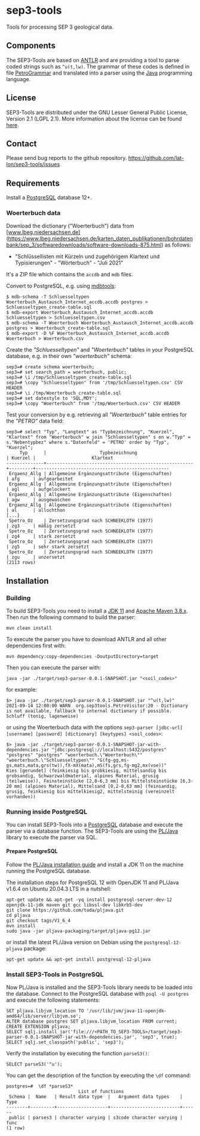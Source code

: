 # sep3-tools
Tools for processing SEP 3 geological data.

## Components
The SEP3-Tools are based on [ANTLR](https://www.antlr.org/) and are providing a tool to parse coded strings such as `^u(t,lw)`. The grammar of these codes is defined in file [PetroGrammar](https://github.com/lat-lon/sep3-tools/blob/main/src/main/antlr4/org/sep3tools/gen/PetroGrammar.g4) and translated into a parser using the [Java](https://www.java.com) programming language. 

## License
SEP3-Tools are distributed under the GNU Lesser General Public License, Version 2.1 (LGPL 2.1). More information about the license can be found [here](https://github.com/lat-lon/sep3-tools/blob/main/LICENSE). 

## Contact
Please send bug reports to the github repository.
https://github.com/lat-lon/sep3-tools/issues

## Requirements

Install a [PostgreSQL](https://www.postgresql.org/) database 12+.

### Woerterbuch data

Download the dictionary ("Woerterbuch") data from [www.lbeg.niedersachsen.de] (https://www.lbeg.niedersachsen.de/karten_daten_publikationen/bohrdatenbank/sep_3/softwaredownloads/software-downloads-875.html) as follows:

- "Schlüssellisten mit Kürzeln und zugehörigem Klartext und Typisierungen" - "Wörterbuch" - "Juli 2021"

It's a ZIP file which contains the `accdb` and `mdb` files.

Convert to PostgreSQL, e.g. using [mdbtools](https://github.com/mdbtools/mdbtools):

```
$ mdb-schema -T Schluesseltypen Woerterbuch_Austausch_Internet_accdb.accdb postgres > Schluesseltypen_create-table.sql
$ mdb-export Woerterbuch_Austausch_Internet_accdb.accdb Schluesseltypen > Schluesseltypen.csv
$ mdb-schema -T Woerterbuch Woerterbuch_Austausch_Internet_accdb.accdb postgres > Woerterbuch_create-table.sql
$ mdb-export -D %F Woerterbuch_Austausch_Internet_accdb.accdb Woerterbuch > Woerterbuch.csv
```

Create the _"Schluesseltypen"_ and _"Woerterbuch"_ tables in your PostgreSQL database, e.g. in their own _"woerterbuch"_ schema:

```
sep3=# create schema woerterbuch;
sep3=# set search_path = woerterbuch, public;
sep3=# \i /tmp/Schluesseltypen_create-table.sql
sep3=# \copy "Schluesseltypen" from '/tmp/Schluesseltypen.csv' CSV HEADER
sep3=# \i /tmp/Woerterbuch_create-table.sql
sep3=# set datestyle to 'SQL,MDY';
sep3=# \copy "Woerterbuch" from '/tmp/Woerterbuch.csv' CSV HEADER
```

Test your conversion by e.g. retrieving all _"Woerterbuch"_ table entries for the _"PETRO"_ data field:

```
sep3=# select "Typ", "Langtext" as "Typbezeichnung", "Kuerzel", "Klartext" from "Woerterbuch" w join "Schluesseltypen" s on w."Typ" = s."Nebentypbez" where s."Datenfeld" = 'PETRO' order by "Typ", "Kuerzel";
     Typ      |                    Typbezeichnung                     | Kuerzel |                     Klartext                     
--------------+-------------------------------------------------------+---------+--------------------------------------------------
 Ergaenz_Allg | Allgemeine Ergänzungsattribute (Eigenschaften)        | afg     | aufgearbeitet
 Ergaenz_Allg | Allgemeine Ergänzungsattribute (Eigenschaften)        | agl     | aufgelockert
 Ergaenz_Allg | Allgemeine Ergänzungsattribute (Eigenschaften)        | agw     | ausgewaschen
 Ergaenz_Allg | Allgemeine Ergänzungsattribute (Eigenschaften)        | al      | allochthon
[...]
 Spetro_Oz    | Zersetzungsgrad nach SCHNEEKLOTH (1977)               | zg3     | mäßig zersetzt
 Spetro_Oz    | Zersetzungsgrad nach SCHNEEKLOTH (1977)               | zg4     | stark zersetzt
 Spetro_Oz    | Zersetzungsgrad nach SCHNEEKLOTH (1977)               | zg5     | sehr stark zersetzt
 Spetro_Oz    | Zersetzungsgrad nach SCHNEEKLOTH (1977)               | zgu     | unzersetzt
(2113 rows)
```

## Installation

### Building

To build SEP3-Tools you need to install a [JDK 11](https://adoptium.net/?variant=openjdk11&jvmVariant=hotspot) and [Apache Maven 3.8.x](https://maven.apache.org/).
Then run the following command to build the parser:

```shell
mvn clean install
```

To execute the parser you have to download ANTLR and all other dependencies first with:

```shell
mvn dependency:copy-dependencies -DoutputDirectory=target
```

Then you can execute the parser with:

```shell
java -jar ./target/sep3-parser-0.0.1-SNAPSHOT.jar "<soil_codes>"
```
for example:

```shell
$> java -jar ./target/sep3-parser-0.0.1-SNAPSHOT.jar "^u(t,lw)"
2021-09-14 12:00:00 WARN  org.sep3tools.PetroVisitor:20 - Dictionary is not available, fallback to internal dictionary if possible.
Schluff (tonig, lagenweise)
```
or using the Woerterbuch data with the options `sep3-parser [jdbc-url] [username] [password] [dictionary] [keytypes] <soil_codes>`:

```shell
$> java -jar ./target/sep3-parser-0.0.1-SNAPSHOT-jar-with-dependencies.jar "jdbc:postgresql://localhost:5432/postgres" "postgres" "postgres" "woerterbuch.\"Woerterbuch\"" "woerterbuch.\"Schluesseltypen\"" "G(fg-gg,ms-gs,mats,mata,grs(tw)),fX-mX(mata),mS(fs,grs,fg-mg2,mx(voe))"
Kies [gerundet] (feinkiesig bis grobkiesig, mittelsandig bis grobsandig, Schwarzwaldmaterial, alpines Material, grusig (teilweise)), Feinsteinstücke [2,0-6,3 mm] bis Mittelsteinstücke [6,3-20 mm] (alpines Material), Mittelsand [0,2-0,63 mm] (feinsandig, grusig, feinkiesig bis mittelkiesig2, mittelsteinig (vereinzelt vorhanden))
```

### Running inside PostgreSQL

You can install SEP3-Tools into a [PostgreSQL](https://www.postgresql.org/) database and execute the parser via a database function. The SEP3-Tools are using
the [PL/Java](https://tada.github.io/pljava) library to execute the parser via SQL.  

#### Prepare PostgreSQL

Follow the [PL/Java installation guide](https://tada.github.io/pljava/install/install.html) and install a JDK 11 on the machine running the PostgreSQL database.

The installation steps for PostgreSQL 12 with OpenJDK 11 and PL/Java v1.6.4 on Ubuntu 20.04.3 LTS in a nutshell:
```shell
apt-get update && apt-get -yq install postgresql-server-dev-12 openjdk-11-jdk maven git gcc libssl-dev libkrb5-dev 
git clone https://github.com/tada/pljava.git
cd pljava
git checkout tags/V1_6_4
mvn install 
sudo java -jar pljava-packaging/target/pljava-pg12.jar
```

or install the latest PL/Java version on Debian using the `postgresql-12-pljava` package: 
```shell
apt-get update && apt-get install postgresql-12-pljava
```

### Install SEP3-Tools in PostgreSQL

Now PL/Java is installed and the SEP3-Tools library needs to be loaded into the database. Connect to the PostgreSQL database with
`psql -U postgres` and execute the following statements:
```postgres-sql
SET pljava.libjvm_location TO '/usr/lib/jvm/java-11-openjdk-amd64/lib/server/libjvm.so';
ALTER database postgres SET pljava.libjvm_location FROM current;
CREATE EXTENSION pljava;
SELECT sqlj.install_jar('file:///<PATH_TO_SEP3-TOOLS>/target/sep3-parser-0.0.1-SNAPSHOT-jar-with-dependencies.jar', 'sep3', true);
SELECT sqlj.set_classpath('public', 'sep3');
```

Verify the installation by executing the function `parseS3()`:
```postgres-sql
SELECT parseS3('^u');
```
You can get the description of the function by executing the `\df` command:

```postgres-sql
postgres=#  \df *parseS3*
                           List of functions
 Schema |  Name   | Result data type  |   Argument data types    | Type 
--------+---------+-------------------+--------------------------+------
 public | parses3 | character varying | s3code character varying | func
(1 row)
```
